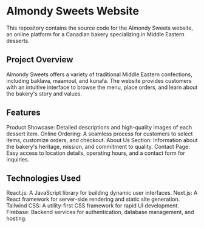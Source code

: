 # Almondy Sweets Website
This repository contains the source code for the Almondy Sweets website, an online platform for a Canadian bakery specializing in Middle Eastern desserts.

## Project Overview
Almondy Sweets offers a variety of traditional Middle Eastern confections, including baklava, maamoul, and kunafa. The website provides customers with an intuitive interface to browse the menu, place orders, and learn about the bakery's story and values.

## Features
Product Showcase: Detailed descriptions and high-quality images of each dessert item.
Online Ordering: A seamless process for customers to select items, customize orders, and checkout.
About Us Section: Information about the bakery's heritage, mission, and commitment to quality.
Contact Page: Easy access to location details, operating hours, and a contact form for inquiries.
## Technologies Used
React.js: A JavaScript library for building dynamic user interfaces.
Next.js: A React framework for server-side rendering and static site generation.
Tailwind CSS: A utility-first CSS framework for rapid UI development.
Firebase: Backend services for authentication, database management, and hosting.
